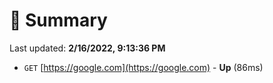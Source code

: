 # 📖 Summary
Last updated: **2/16/2022, 9:13:36 PM**

- `GET` [https://google.com](https://google.com) - **Up** (86ms)
